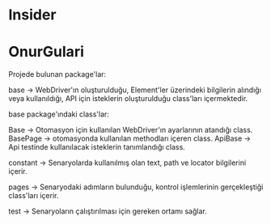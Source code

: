 # Insider
# OnurGulari



Projede bulunan package'lar:

base -> WebDriver'ın oluşturulduğu, Element'ler üzerindeki bilgilerin alındığı veya kullanıldığı, API için isteklerin oluşturulduğu class'ları içermektedir.

base package'ındaki class'lar:

Base -> Otomasyon için kullanılan WebDriver'ın ayarlarının atandığı class.
BasePage -> otomasyonda kullanılan methodları içeren class.
ApiBase -> Api testinde kullanılacak isteklerin tanımlandığı class.


constant -> Senaryolarda kullanılmış olan text, path ve locator bilgilerini içerir.

pages -> Senaryodaki adımların bulunduğu, kontrol işlemlerinin gerçekleştiği class'ları içerir.

test -> Senaryoların çalıştırılması için gereken ortamı sağlar.
